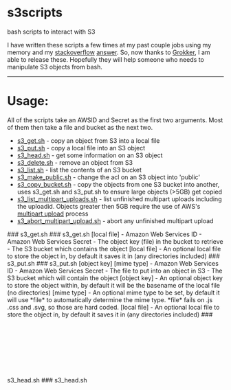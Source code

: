 s3scripts
=========

bash scripts to interact with S3

I have written these scripts a few times at my past couple jobs using my memory and my [stackoverflow](http://stackoverflow.com/) [answer](http://stackoverflow.com/questions/893585/how-to-parse-xml-in-bash/7052168#7052168). So, now thanks to [Grokker](http://grokker.com), I am able to release these. Hopefully they will help someone who needs to manipulate S3 objects from bash.

-----------------------------

Usage:
======

All of the scripts take an AWSID and Secret as the first two arguments. Most of them then take a file and bucket as the next two.

* [s3_get.sh](#get) - copy an object from S3 into a local file
* [s3_put.sh](#put) - copy a local file into an S3 object
* [s3_head.sh](#head) - get some information on an S3 object
* [s3_delete.sh](#delete) - remove an object from S3
* [s3_list.sh](#list) - list the contents of an S3 bucket
* [s3_make_public.sh](#make_public) - change the acl on an S3 object into 'public'
* [s3_copy_bucket.sh](#copy_bucket) - copy the objects from one S3 bucket into another, uses s3_get.sh and s3_put.sh to ensure large objects (>5GB) get copied
* [s3_list_multipart_uploads.sh](#list_mpu) - list unfinished multipart uploads including the uploadid. Objects greater then 5GB require the use of AWS's [multipart upload](http://docs.aws.amazon.com/AmazonS3/latest/dev/mpuoverview.html) process
* [s3_abort_multipart_upload.sh](#abort_mpu) - abort any unfinished multipart upload

<a name="get" />
### s3_get.sh ###
    s3_get.sh <AWSID> <AWSSEC> <object key> <bucket> [local file]
        <AWSID>       - Amazon Web Services ID
        <AWSSEC>      - Amazon Web Services Secret
        <object key>  - The object key (file) in the bucket to retrieve
        <bucket>      - The S3 bucket which contains the object
        [local file]  - An optional local file to store the object in, by default it
                        saves it in <object key> (any directories included)

<a name="put" />
### s3_put.sh ###
    s3_put.sh <AWSID> <AWSSEC> <file> <bucket> [object key] [mime type]
        <AWSID>       - Amazon Web Services ID
        <AWSSEC>      - Amazon Web Services Secret
        <local file>  - The file to put into an object in S3
        <bucket>      - The S3 bucket which will contain the object
        [object key]  - An optional object key to store the object within, by default
                        it will be the basename of the local file (no directories)
        [mime type]   - An optional mime type to be set, by default it will use *file*
                        to automatically determine the mime type. *file* fails on .js
                        .css and .svg, so those are hard coded.
        [local file]  - An optional local file to store the object in, by default it
                        saves it in <object key> (any directories included)

<a name="head" />
### s3_head.sh ###
    s3_head.sh <AWSID> <AWSSEC> <object key> <bucket>
        <AWSID>       - Amazon Web Services ID
        <AWSSEC>      - Amazon Web Services Secret
        <object key>  - The object key (file) in the bucket to get information about
        <bucket>      - The S3 bucket which contains the object

<a name="delete" />
### s3_delete.sh ###
    s3_delete.sh <AWSID> <AWSSEC> <object key> <bucket>
        <AWSID>       - Amazon Web Services ID
        <AWSSEC>      - Amazon Web Services Secret
        <object key>  - The object key (file) in the bucket to remove
        <bucket>      - The S3 bucket which contains the object

<a name="list" />
### s3_list.sh ###
    s3_list.sh <AWSID> <AWSSEC> <bucket> [all?] [marker]
        <AWSID>       - Amazon Web Services ID
        <AWSSEC>      - Amazon Web Services Secret
        <bucket>      - The S3 bucket from which you want a listing of object
        [all?]        - Optional, if specified and not an empty string it will list
                        all of the objects in the bucket, otherwise it will only
                        list the first 1,000
        [marker]      - Optional, if specified it will start listing objects after
                        this object key

<a name="make_public" />
### s3_make_public.sh ###
    s3_make_public.sh <AWSID> <AWSSEC> <object key> <bucket>
        <AWSID>       - Amazon Web Services ID
        <AWSSEC>      - Amazon Web Services Secret
        <object key>  - The object key (file) in the bucket to make publicly available
        <bucket>      - The S3 bucket which contains the object

<a name="copy_bucket" />
### s3_copy_bucket.sh ###
    s3_copy_bucket.sh <AWSID> <AWSSEC> <src bucket> <dest bucket>
        <AWSID>       - Amazon Web Services ID
        <AWSSEC>      - Amazon Web Services Secret
        <src bucket>  - The S3 bucket which contains the objects you want copied
        <dest bucket> - The S3 bucket into which you want the objects copied

<a name="list_mpu" />
### s3_list_multipart_uploads.sh ###
    s3_list_multipart_uploads.sh <AWSID> <AWSSEC> <bucket> [all?] [marker]
        <AWSID>       - Amazon Web Services ID
        <AWSSEC>      - Amazon Web Services Secret
        <bucket>      - The S3 bucket from which you want a listing of object
        [all?]        - Optional, if specified and not an empty string it will list
                        all of the current multipart uploads not finished in the bucket,
                        otherwise it will only list the first 1,000
        [marker]      - Optional, if specified it will start listing unfinished multipart
                        uploads after this object key

<a name="abort_mpu" />
### s3_abort_multipart_upload.sh ###
    s3_abort_multipart_upload.sh <AWSID> <AWSSEC> <object key> <bucket> <uploadid>
        <AWSID>       - Amazon Web Services ID
        <AWSSEC>      - Amazon Web Services Secret
        <object key>  - The object key (file) in the bucket to remove
        <bucket>      - The S3 bucket which would contain the object
        <uploadid>    - The uploadid supplied for the multipart upload. You can also get
                        the uploadid from s3_list_multipart_uploads.sh
